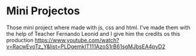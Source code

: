 # Mini Projectos
 Those mini project where made with js, css and html.
 I've made them with the help of Teacher Fernando Leonid and I give him the credits os this production 
 https://www.youtube.com/watch?v=RacwEvoTz_Y&list=PLDgemkIT111AzoS1rB61sgMJbsEA4pyD2
